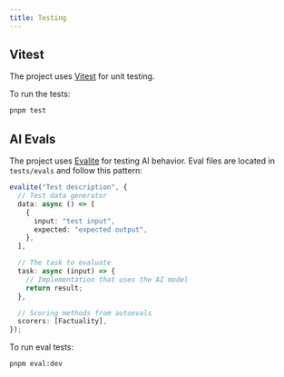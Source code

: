 ```yaml
---
title: Testing
---
```


## Vitest

The project uses [Vitest](https://vitest.dev/) for unit testing.

To run the tests:

```sh
pnpm test
```

## AI Evals

The project uses [Evalite](https://evalite.dev/) for testing AI behavior. Eval files are located in `tests/evals` and follow this pattern:

```typescript
evalite("Test description", {
  // Test data generator
  data: async () => [
    {
      input: "test input",
      expected: "expected output",
    },
  ],

  // The task to evaluate
  task: async (input) => {
    // Implementation that uses the AI model
    return result;
  },

  // Scoring methods from autoevals
  scorers: [Factuality],
});
```

To run eval tests:

```sh
pnpm eval:dev
```

